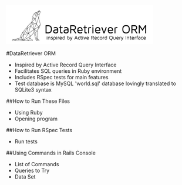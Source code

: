 ![DataRetriever Logo](DataRetriever-logo.png)

#DataRetriever ORM
* Inspired by Active Record Query Interface
* Facilitates SQL queries in Ruby environment
* Includes RSpec tests for main features
* Test database is MySQL 'world.sql' database lovingly translated to SQLite3 syntax

##How to Run These Files
* Using Ruby
* Opening program

##How to Run RSpec Tests
* Run tests

##Using Commands in Rails Console
* List of Commands
* Queries to Try
* Data Set
